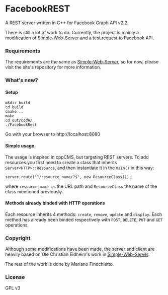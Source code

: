 # FacebookREST

A REST server written in C++ for Facebook Graph API v2.2.

There is still a lot of work to do. Currently, the project is mainly a modification of [Simple-Web-Server](https://github.com/eidheim/Simple-Web-Server) and a test request to Facebook API.

### Requirements

The requirements are the same as [Simple-Web-Server](https://github.com/eidheim/Simple-Web-Server), so for now, please visit the site's repository for more information.

### What's new?

#### Setup

```
mkdir build
cd build
cmake ..
make
cd out/code/
./FacebookRest
```
Go with your browser to http://localhost:8080

#### Simple usage

The usage is inspired in cppCMS, but targeting REST servers. To add resources you first need to create a class that inherits `Server<HTTP>::Resource`, and then instantiate it in the `main()` in this way:
```
server.route("^/resource_name/?$", new ResourceClass());
```
where `resource_name is` the URL path and `ResourceClass` the name of the class mentioned previously.

#### Methods already binded with HTTP operations

Each resource inherits 4 methods: `create`, `remove`, `update` and `display`. Each method has already been binded respectively with `POST`, `DELETE`, `PUT` and `GET` operations.

### Copyright

Although some modifications have been made, the server and client are heavily based on Ole Christian Eidheim's work in [Simple-Web-Server](https://github.com/eidheim/Simple-Web-Server).

The rest of the work is done by Mariano Finochietto.

### License

GPL v3
